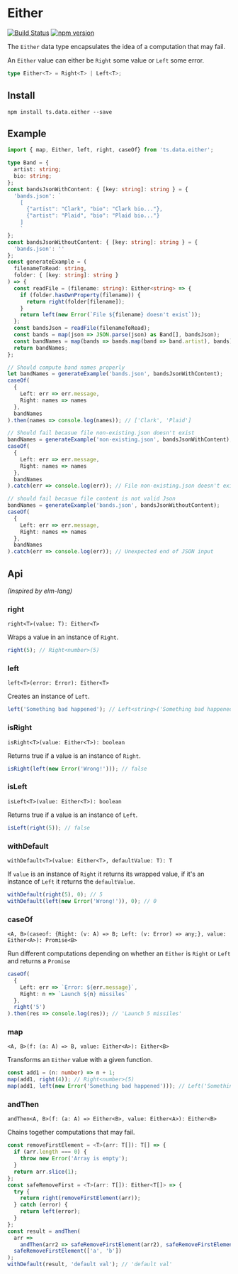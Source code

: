 # Either

[![Build Status](https://travis-ci.org/joanllenas/ts.data.either.svg?branch=master)](https://travis-ci.org/joanllenas/ts.data.either)
[![npm version](https://badge.fury.io/js/ts.data.either.svg)](https://badge.fury.io/js/ts.data.either)

The `Either` data type encapsulates the idea of a computation that may fail.

An `Either` value can either be `Right` some value or `Left` some error.

```ts
type Either<T> = Right<T> | Left<T>;
```

## Install

```
npm install ts.data.either --save
```

## Example

```ts
import { map, Either, left, right, caseOf} from 'ts.data.either';

type Band = {
  artist: string;
  bio: string;
};
const bandsJsonWithContent: { [key: string]: string } = {
  'bands.json': `
    [
      {"artist": "Clark", "bio": "Clark bio..."},
      {"artist": "Plaid", "bio": "Plaid bio..."}
    ]
    `
};
const bandsJsonWithoutContent: { [key: string]: string } = {
  'bands.json': ''
};
const generateExample = (
  filenameToRead: string,
  folder: { [key: string]: string }
) => {
  const readFile = (filename: string): Either<string> => {
    if (folder.hasOwnProperty(filename)) {
      return right(folder[filename]);
    }
    return left(new Error(`File ${filename} doesn't exist`));
  };
  const bandsJson = readFile(filenameToRead);
  const bands = map(json => JSON.parse(json) as Band[], bandsJson);
  const bandNames = map(bands => bands.map(band => band.artist), bands);
  return bandNames;
};

// Should compute band names properly
let bandNames = generateExample('bands.json', bandsJsonWithContent);
caseOf(
  {
    Left: err => err.message,
    Right: names => names
  },
  bandNames
).then(names => console.log(names)); // ['Clark', 'Plaid']

// Should fail becasue file non-existing.json doesn't exist
bandNames = generateExample('non-existing.json', bandsJsonWithContent);
caseOf(
  {
    Left: err => err.message,
    Right: names => names
  },
  bandNames
).catch(err => console.log(err)); // File non-existing.json doesn't exist

// should fail becasue file content is not valid Json
bandNames = generateExample('bands.json', bandsJsonWithoutContent);
caseOf(
  {
    Left: err => err.message,
    Right: names => names
  },
  bandNames
).catch(err => console.log(err)); // Unexpected end of JSON input
```

## Api

_(Inspired by elm-lang)_

### right

`right<T>(value: T): Either<T>`

Wraps a value in an instance of `Right`.

```ts
right(5); // Right<number>(5)
```

### left

`left<T>(error: Error): Either<T>`

Creates an instance of `Left`.

```ts
left('Something bad happened'); // Left<string>('Something bad happened')
```

### isRight

`isRight<T>(value: Either<T>): boolean`

Returns true if a value is an instance of `Right`.

```ts
isRight(left(new Error('Wrong!'))); // false
```

### isLeft

`isLeft<T>(value: Either<T>): boolean`

Returns true if a value is an instance of `Left`.

```ts
isLeft(right(5)); // false
```

### withDefault

`withDefault<T>(value: Either<T>, defaultValue: T): T`

If `value` is an instance of `Right` it returns its wrapped value, if it's an instance of `Left` it returns the `defaultValue`.

```ts
withDefault(right(5), 0); // 5
withDefault(left(new Error('Wrong!')), 0); // 0
```

### caseOf

`<A, B>(caseof: {Right: (v: A) => B; Left: (v: Error) => any;}, value: Either<A>): Promise<B>`

Run different computations depending on whether an `Either` is `Right` or `Left` and returns a `Promise`

```ts
caseOf(
  {
    Left: err => `Error: ${err.message}`,
    Right: n => `Launch ${n} missiles`
  },
  right('5')
).then(res => console.log(res)); // 'Launch 5 missiles'
```

### map

`<A, B>(f: (a: A) => B, value: Either<A>): Either<B>`

Transforms an `Either` value with a given function.

```ts
const add1 = (n: number) => n + 1;
map(add1, right(4)); // Right<number>(5)
map(add1, left(new Error('Something bad happened'))); // Left('Something bad happened')
```

### andThen

`andThen<A, B>(f: (a: A) => Either<B>, value: Either<A>): Either<B>`

Chains together computations that may fail.

```ts
const removeFirstElement = <T>(arr: T[]): T[] => {
  if (arr.length === 0) {
    throw new Error('Array is empty');
  }
  return arr.slice(1);
};
const safeRemoveFirst = <T>(arr: T[]): Either<T[]> => {
  try {
    return right(removeFirstElement(arr));
  } catch (error) {
    return left(error);
  }
};
const result = andThen(
  arr =>
    andThen(arr2 => safeRemoveFirstElement(arr2), safeRemoveFirstElement(arr)),
  safeRemoveFirstElement(['a', 'b'])
);
withDefault(result, 'default val'); // 'default val'
```
